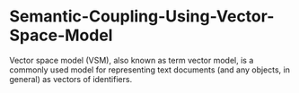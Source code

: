 # Semantic-Coupling-Using-Vector-Space-Model
Vector space model (VSM), also known as term vector model, is a commonly used model for representing text documents (and any objects, in general) as vectors of identifiers.
